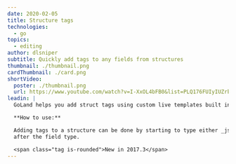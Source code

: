 ```yaml
---
date: 2020-02-05
title: Structure tags
technologies:
  - go
topics:
  - editing
author: dlsniper
subtitle: Quickly add tags to any fields from structures
thumbnail: ./thumbnail.png
cardThumbnail: ./card.png
shortVideo:
  poster: ./thumbnail.png
  url: https://www.youtube.com/watch?v=I-XxOL4bFB0&list=PLQ176FUIyIUZrbrlz4AY1V8VzBJKZyVlW&index=143
leadin: |
  GoLand helps you add struct tags using custom live templates built into the IDE.

  **How to use:**

  Adding tags to a structure can be done by starting to type either _json_ or _xml_
  after the field type.

  <span class="tag is-rounded">New in 2017.3</span>
---
```


